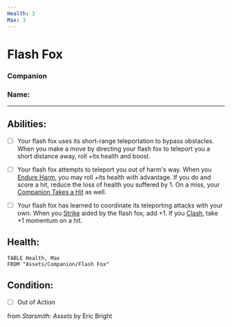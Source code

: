 ```yaml
---
Health: 3
Max: 3
---
```


# Flash Fox
### Companion

### Name:<hr>

## Abilities:


- [ ] Your flash fox uses its short-range teleportation to bypass obstacles. When you make a move by directing your flash fox to teleport you a short distance away, roll +its health and boost.

- [ ] Your flash fox attempts to teleport you out of harm&#x27;s way. When you [Endure Harm](Endure_Harm.md), you may roll +its health with advantage. If you do and score a hit, reduce the loss of health you suffered by 1. On a miss, your [Companion Takes a Hit](Companion_Takes_a_Hit.md) as well.

- [ ] Your flash fox has learned to coordinate its teleporting attacks with your own. When you [Strike](Strike.md) aided by the flash fox, add +1. If you [Clash](Clash.md), take +1 momentum on a hit.

## Health:
```dataview
TABLE Health, Max
FROM "Assets/Companion/Flash Fox"
```


## Condition:
- [ ] Out of Action

from *Starsmith: Assets* by Eric Bright